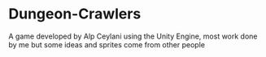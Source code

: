 # Dungeon-Crawlers
A game developed by Alp Ceylani using the Unity Engine, most work done by me but some ideas and sprites come from other people
